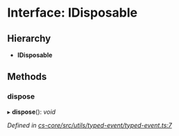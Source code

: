 # Interface: IDisposable

## Hierarchy

* **IDisposable**

## Methods

###  dispose

▸ **dispose**(): *void*

*Defined in [cs-core/src/utils/typed-event/typed-event.ts:7](https://github.com/TNOCS/csnext/blob/99cbd46d/packages/cs-core/src/utils/typed-event/typed-event.ts#L7)*
